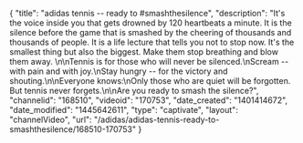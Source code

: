 {
    "title": "adidas tennis -- ready to #smashthesilence",
    "description": "It's the voice inside you that gets drowned by 120 heartbeats a minute. It is the silence before the game that is smashed by the cheering of thousands and thousands of people. It is a life lecture that tells you not to stop now. It's the smallest thing but also the biggest. Make them stop breathing and blow them away. \n\nTennis is for those who will never be silenced.\nScream -- with pain and with joy.\nStay hungry -- for the victory and shouting.\n\nEveryone knows:\nOnly those who are quiet will be forgotten. But tennis never forgets.\n\nAre you ready to smash the silence?",
    "channelid": "168510",
    "videoid": "170753",
    "date_created": "1401414672",
    "date_modified": "1445642611",
    "type": "captivate",
    "layout": "channelVideo",
    "url": "\/adidas\/adidas-tennis-ready-to-smashthesilence\/168510-170753"
}